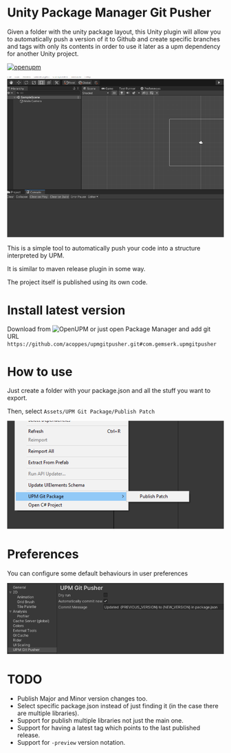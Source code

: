 # Unity Package Manager Git Pusher

Given a folder with the unity package layout, this Unity plugin will allow you to automatically push a version of it to Github and create specific branches and tags with only its contents in order to use it later as a upm dependency for another Unity project.

[![openupm](https://img.shields.io/npm/v/com.gemserk.upmgitpusher?label=openupm&registry_uri=https://package.openupm.com)](https://openupm.com/packages/com.gemserk.upmgitpusher/)

![Demo](images/example.gif?raw=true "Demo")

This is a simple tool to automatically push your code into a structure interpreted by UPM.

It is similar to maven release plugin in some way.

The project itself is published using its own code.

# Install latest version

Download from ![OpenUPM](https://openupm.com/packages/com.gemserk.upmgitpusher/) or just open Package Manager and add git URL `https://github.com/acoppes/upmgitpusher.git#com.gemserk.upmgitpusher`

# How to use

Just create a folder with your package.json and all the stuff you want to export.

Then, select `Assets/UPM Git Package/Publish Patch`

![How to publish](images/menuitem.png?raw=true "How to publish")

# Preferences

You can configure some default behaviours in user preferences

![Configure](images/preferences.png?raw=true "Configure")

# TODO

* Publish Major and Minor version changes too.
* Select specific package.json instead of just finding it (in the case there are multiple libraries).
* Support for publish multiple libraries not just the main one.
* Support for having a latest tag which points to the last published release.
* Support for `-preview` version notation.
